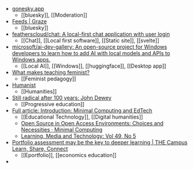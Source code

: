- [gonesky.app](https://gonesky.app/)
	- [[bluesky]], [[Moderation]]
- [Feeds | Graze](https://www.graze.social/feeds)
	- [[bluesky]]
- [featherscloud/chat: A local-first chat application with user login](https://github.com/featherscloud/chat)
	- [[Chat]], [[Local first software]], [[Static site]], [[svelte]]
- [microsoft/ai-dev-gallery: An open-source project for Windows developers to learn how to add AI with local models and APIs to Windows apps.](https://github.com/microsoft/ai-dev-gallery)
	- [[Local AI]], [[Windows]], [[huggingface]], [[Desktop app]]
- [What makes teaching feminist?](https://humanist.ghost.io/feminist/)
	- [[Feminist pedagogy]]
- [Humanist](https://humanist.ghost.io/)
	- [[Humanities]]
- [Still radical after 100 years: John Dewey](https://humanist.ghost.io/dewey/)
	- [[Progressive education]]
- [Full article: Introduction: Minimal Computing and EdTech](https://www.tandfonline.com/doi/full/10.1080/17439884.2024.2435200)
	- [[Educational Technology]], [[Digital humanities]]
	- [Open Source in Open Access Environments: Choices and Necessities · Minimal Computing](https://go-dh.github.io/mincomp/thoughts/2017/02/17/mcgrail-choices/)
	- [Learning, Media and Technology: Vol 49, No 5](https://www.tandfonline.com/toc/cjem20/49/5)
- [Portfolio assessment may be the key to deeper learning | THE Campus Learn, Share, Connect](https://www.timeshighereducation.com/campus/portfolio-assessment-may-be-key-deeper-learning)
	- [[Eportfolio]], [[economics education]]
-